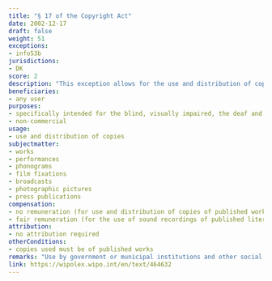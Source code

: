 ```yaml
---
title: "§ 17 of the Copyright Act"
date: 2002-12-17
draft: false
weight: 51
exceptions:
- info53b
jurisdictions:
- DK
score: 2
description: "This exception allows for the use and distribution of copies of published works (except for sound recordings of literary works or use that consists solely of sound recordings of musical works), if the use and the distributed copies are specifically intended for the blind, visually impaired, the deaf and sufferers from speech impediments, as well as persons who on account of handicap are unable to read printed text. The provision does not apply to the use or distribution of copies for commercial purposes. Sound recordings of published literary works may be used and distributed, against remuneration, for the use by visually impaired persons and visually challenged readers if this is not done for commercial purposes."
beneficiaries:
- any user
purposes: 
- specifically intended for the blind, visually impaired, the deaf and sufferers from speech impediments, as well as persons who on account of handicap are unable to read printed text
- non-commercial
usage:
- use and distribution of copies 
subjectmatter:
- works
- performances
- phonograms
- film fixations
- broadcasts
- photographic pictures
- press publications
compensation:
- no remuneration (for use and distribution of copies of published works)
- fair remuneration (for the use of sound recordings of published literary works)
attribution: 
- no attribution required
otherConditions: 
- copies used must be of published works
remarks: "Use by government or municipal institutions and other social or non-profit institutions for the benefit of visually handicapped and hearing-impaired persons, by means of sound or visual recordings of copies of works broadcast on the radio or television, is subject to collective licensing.<br /><br />§ 17 of the Copyright Act applies also to performances (§ 65(6) of the CA); sound recordings (§ 66(2) of the CA); film fixations (§ 67(2) of the CA), broadcasts (§ 69(3) of the CA), photographic pictures (§70 (3) of the CA) and press publications (§ 69a(5) of the CA - added with the ammendment of 3 June 2021)."
link: https://wipolex.wipo.int/en/text/464632
---
```

